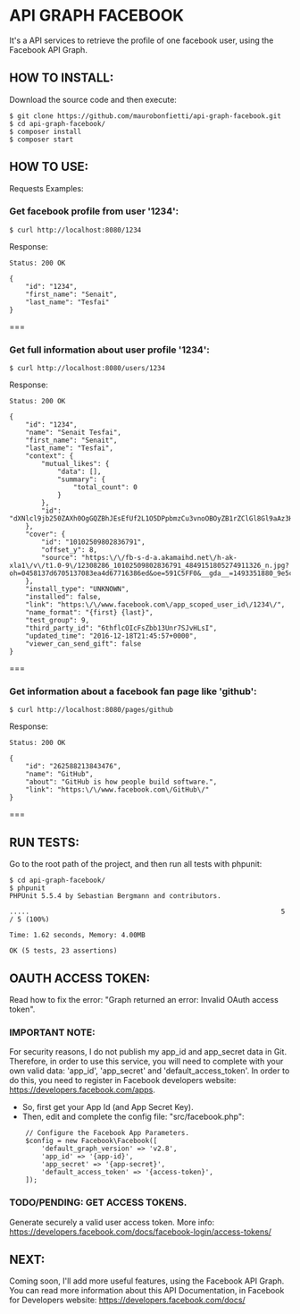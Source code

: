 # API GRAPH FACEBOOK

It's a API services to retrieve the profile of one facebook user, using the Facebook API Graph.


## HOW TO INSTALL:

Download the source code and then execute:

```
$ git clone https://github.com/maurobonfietti/api-graph-facebook.git
$ cd api-graph-facebook/
$ composer install
$ composer start
```


## HOW TO USE:

Requests Examples:

### Get facebook profile from user '1234':
```
$ curl http://localhost:8080/1234
```
Response:
```
Status: 200 OK

{
    "id": "1234",
    "first_name": "Senait",
    "last_name": "Tesfai"
}
```
===


### Get full information about user profile '1234':
```
$ curl http://localhost:8080/users/1234
```
Response:
```
Status: 200 OK

{
    "id": "1234",
    "name": "Senait Tesfai",
    "first_name": "Senait",
    "last_name": "Tesfai",
    "context": {
        "mutual_likes": {
            "data": [],
            "summary": {
                "total_count": 0
            }
        },
        "id": "dXNlcl9jb250ZAXh0OgGQZBhJEsEfUf2L1O5DPpbmzCu3vnoOBOyZB1rZClGl8Gl9aAz3HPiiwnn1vGZCZCQD5VdcuhMdLInL4qCIXtpItJPg6PrD4SPE3E0zLzZCxAaB3bBosZD"
    },
    "cover": {
        "id": "10102509802836791",
        "offset_y": 8,
        "source": "https:\/\/fb-s-d-a.akamaihd.net\/h-ak-xla1\/v\/t1.0-9\/12308286_10102509802836791_4849151805274911326_n.jpg?oh=0458137d6705137083ea4d67716386ed&oe=591C5FF0&__gda__=1493351880_9e5c90064b4d78b2c4c90094349de64b"
    },
    "install_type": "UNKNOWN",
    "installed": false,
    "link": "https:\/\/www.facebook.com\/app_scoped_user_id\/1234\/",
    "name_format": "{first} {last}",
    "test_group": 9,
    "third_party_id": "6thflcOIcFsZbb13Unr7SJvHLsI",
    "updated_time": "2016-12-18T21:45:57+0000",
    "viewer_can_send_gift": false
}
```
===


### Get information about a facebook fan page like 'github':
```
$ curl http://localhost:8080/pages/github
```
Response:
```
Status: 200 OK

{
    "id": "262588213843476",
    "name": "GitHub",
    "about": "GitHub is how people build software.",
    "link": "https:\/\/www.facebook.com\/GitHub\/"
}
```
===


## RUN TESTS:

Go to the root path of the project, and then run all tests with phpunit:

```
$ cd api-graph-facebook/
$ phpunit
PHPUnit 5.5.4 by Sebastian Bergmann and contributors.

.....                                                               5 / 5 (100%)

Time: 1.62 seconds, Memory: 4.00MB

OK (5 tests, 23 assertions)
```


## OAUTH ACCESS TOKEN:

Read how to fix the error: "Graph returned an error: Invalid OAuth access token".


### IMPORTANT NOTE:

For security reasons, I do not publish my app_id and app_secret data in Git.
Therefore, in order to use this service, you will need to complete with your own valid data: 'app_id', 'app_secret' and 'default_access_token'.
In order to do this, you need to register in Facebook developers website: https://developers.facebook.com/apps.

- So, first get your App Id (and App Secret Key).
- Then, edit and complete the config file: "src/facebook.php":

```
    // Configure the Facebook App Parameters.
    $config = new Facebook\Facebook([
        'default_graph_version' => 'v2.8',
        'app_id' => '{app-id}',
        'app_secret' => '{app-secret}',
        'default_access_token' => '{access-token}',
    ]);
```


### TODO/PENDING: GET ACCESS TOKENS.

Generate securely a valid user access token.
More info: https://developers.facebook.com/docs/facebook-login/access-tokens/


## NEXT:

Coming soon, I'll add more useful features, using the Facebook API Graph.
You can read more information about this API Documentation, in Facebook for Developers website: https://developers.facebook.com/docs/
